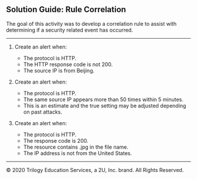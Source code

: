 ## Solution Guide: Rule Correlation

The goal of this activity was to develop a correlation rule to assist with determining if a security related event has occurred.

---

1. Create an alert when:
    - The protocol is HTTP.
    - The HTTP response code is not 200.
    - The source IP is from Beijing.
   
2. Create an alert when:
    - The protocol is HTTP.
    - The same source IP appears more than 50 times within 5 minutes.
    - This is an estimate and the true setting may be adjusted depending on past attacks.
   
3. Create an alert when:
    - The protocol is HTTP.
    - The response code is 200.
    - The resource contains .jpg in the file name.
    - The IP address is not from the United States.

---
© 2020 Trilogy Education Services, a 2U, Inc. brand. All Rights Reserved.  
